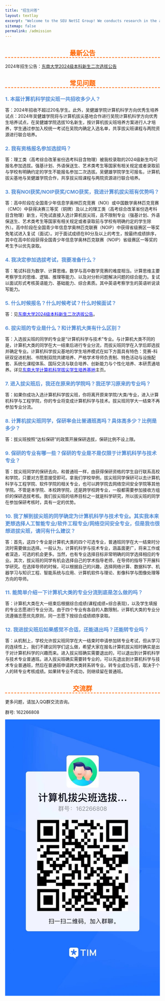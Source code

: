 ```yaml
---
title: "招生问答"
layout: textlay
excerpt: "Welcome to the SEU NetSI Group! We conducts research in the area of Internet of Things and Swarm Intelligence. Our goal is to provide theoretically sound analysis as well as build practically working systems."
sitemap: false
permalink: /admission
---
```


<div class="page-container">
<style>
/* new styles added below*/
h2 {
text-align: center;
color: #ff6600;
border-bottom: #ff6600 2px dashed;
}
h3 {
color: #548dd4;
margin-bottom: 0;
}
h4 {
color: #548dd4;
}
</style>

## 最新公告

2024年招生公告：[东南大学2024级本科新生二次选拔公告](https://jwc.seu.edu.cn/2024/0703/c21676a496343/page.htm)


## 常见问题

### 1. 本届计算机科学拔尖班一共招收多少人？

答：2024年招收不超过20名学生。此外，吴健雄学院计算机科学方向优秀生培养试点：2024年吴健雄学院将与计算机拔尖基地合作进行吴院计算机科学方向优秀生培养试点，在吴健雄学院选拔10名新生，按计算机拔尖班培养方案进行人才培养，学生通过参加入校统一考试在吴院内确定入选名单，共享拔尖班课程与两院资源进行联合培养。

### 2. 我有资格报名参加选拔吗？

答：理工类（高考综合改革省份选考科目含物理）被我校录取的2024级新生均可报名参加选拔。强基计划、外语保送生、艺术类考生等国家有相关规定或者录取前与学校有明确约定的学生不能报名参加二次选拔。吴健雄学院学生可报名，计算机拔尖基地与吴健雄学院合作，共享拔尖班课程与两院资源进行联合培养。

### 3. 我有NOI获奖/NOIP获奖/CMO获奖，我进计算机拔尖班有优势吗？

答：高中阶段在全国青少年信息学奥林匹克竞赛（NOI）或中国数学奥林匹克竞赛（CMO）中获得决赛三等奖（铜牌）及以上的理工类（高考综合改革省份选考科目含物理）新生，可免试直接入选计算机拔尖班，且不限制专业（强基计划、外语保送生、艺术类考生等国家有相关规定或者录取前与学校有明确约定的学生除外）。高中阶段在全国青少年信息学奥林匹克联赛（NOIP）中获得省级赛区一等奖免笔试进入复试（面试）。对于面试成绩在80分及以上的考生，按最终成绩排序，其中在高中阶段获得全国青少年信息学奥林匹克联赛（NOIP）省级赛区一等奖的考生予以优先录取。

### 4. 我决定参加选拔考试，我要准备什么？

答：笔试科目为数学、计算思维。数学与高中数学竞赛的难度相当。计算思维主要考察学生的思维、逻辑、推理等能力、以及对分析问题解决问题的综合能力。复试以面试形式考核英语能力、基础能力、综合素质。其中英语考察学生的英语听说读写能力。

### 5. 什么时候报名？什么时候考试？什么时候面试？

答：见<a href="https://jwc.seu.edu.cn/2024/0703/c21676a496343/page.htm"><span style="color:blue;">东南大学2024级本科新生二次选拔公告</span></a>。

### 6. 拔尖班的专业是什么？和计算机大类有什么区别？

答：入选拔尖班的同学的专业是“计算机科学与技术”专业。与计算机大类不同的是，计算机大类的同学在大一结束后进行专业分流，而拔尖班同学在入学后即选拔并确定专业。计算机科学拔尖基地的学生培养模式在如下方面具有特色：竞赛-科研双促进机制、书院制双院共建培养、严格学术导师负责制、特色活动与设施配套、系统化课程体系、国际交流与联合培养、创新能力与个性化培养、本研贯通培养。详见<a href="https://cs.seu.edu.cn/49434/list.htm"><span style="color:blue;">东南大学计算机科学拔尖学生培养基地</span></a>主页。

### 7. 进入拔尖班后，我还在原来的学院吗？我还学习原来的专业吗？

答：如果你成功入选计算机科学拔尖班，你将离开原来学院/大类/专业，进入计算机科学与工程学院，你的专业将变成计算机科学与技术。拔尖班同学大一结束不再参加专业分流。

### 8. 计算机拔尖班同学，保研率会比普通班高吗？具体高多少？比例是多少？

答：拔尖班按照“达标保研”的政策开展保研选拔，保研比例不设上限。

### 9. 保研的专业有哪一些？保研的专业是不是仅限于计算机科学与技术专业？

答：拔尖班同学的保研去向，和普通班一样，由获得保研资格的学生自行联系高校和学院，只要对方愿意接受即可。拿我们学校举例，拔尖班同学保研可以去计算机科学与工程学院、软件学院的相关专业，也可以跨学院去网络空间安全学院等其他学院。不管是本学院、本校跨学院，还是跨学校跨专业，一般都需要参加接收方组织的保研选拔考核。我们拔尖班的培养目标之一就是科学研究，所以拔尖班的同学在参加保研考核时，具有一定的优势。

### 10. 我了解到拔尖班的同学确定为计算机科学与技术专业。其实我本来更想选择人工智能专业/软件工程专业/网络空间安全专业，但是我也很想进拔尖班，请问有什么建议？

答：首先，这四个专业是计算机大类的四个可选专业，普通班同学在大一结束时分流时需要做出选择。一般认为，计算机科学与技术专业，涵盖面更广，将来工作或者深造，可选的机会更多。当然，也有专业选择目标非常明确的同学选择相应的专业。其次，拔尖班的同学有机会选择自己的学术指导老师，在导师的指导下开展科学研究。在选择导师的时候，可以根据自己的兴趣，选择网络计算、数据科学、机器学习与知识工程、智能系统与应用、计算机软件与理论、影像科学与图像处理等方向的导师。

### 11. 能简单介绍一下计算机大类的专业分流到底是怎么做的吗？

答：计算机大类在大一结束后根据综合成绩(课程成绩+综合表现)，以及学生填报的专业志愿进行专业分流。由于四个专业有各自的人数限制，计算机大类的专业分流遵循志愿优先原则，同一志愿下按综合成绩顺序录取。

### 12. 我进拔尖班后如果感觉不合适，还能退出吗？还能转专业吗？

答：从机制上，学校允许拔尖班同学在大一结束时申请参加转专业考试，但从学习的连续性上，我们不建议同学们这么做，希望大家在报名计算机拔尖班时确实是出于对计算机科学的兴趣而来。进入拔尖班确实需要退出的，可以退出到计算机科学与技术专业普通班。进入拔尖班确实需要转专业的，可以先退出到计算机科学与技术专业普通班，然后在普通班申请跨大类转系转专业。转专业成功与否，取决于个人的转专业考核成绩。如果转专业不成功，则继续留在普通班。


## 交流群

更多问题，请加入QQ群交流咨询。

群号: 162266808

![交流QQ群](images/admission/qq_qun_id.jpg)

